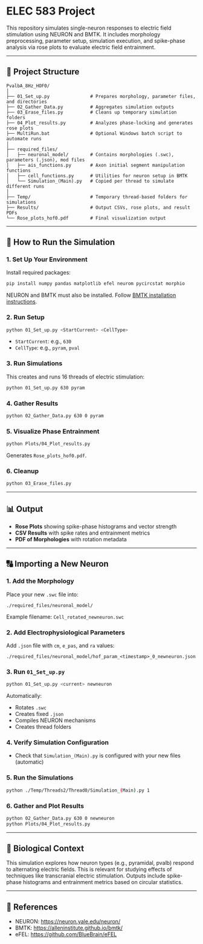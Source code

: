 # ELEC 583 Project

This repository simulates single-neuron responses to electric field stimulation using NEURON and BMTK. It includes morphology preprocessing, parameter setup, simulation execution, and spike-phase analysis via rose plots to evaluate electric field entrainment.

---

## 📁 Project Structure

```
PvalbA_8Hz_HOF0/
│
├── 01_Set_up.py               # Prepares morphology, parameter files, and directories
├── 02_Gather_Data.py          # Aggregates simulation outputs
├── 03_Erase_files.py          # Cleans up temporary simulation folders
├── 04_Plot_results.py         # Analyzes phase-locking and generates rose plots
├── MultiRun.bat               # Optional Windows batch script to automate runs
│
├── required_files/
│   ├── neuronal_model/        # Contains morphologies (.swc), parameters (.json), mod files
│   ├── ais_functions.py       # Axon initial segment manipulation functions
│   ├── cell_functions.py      # Utilities for neuron setup in BMTK
│   └── Simulation_(Main).py   # Copied per thread to simulate different runs
│
├── Temp/                      # Temporary thread-based folders for simulations
├── Results/                   # Output CSVs, rose plots, and result PDFs
└── Rose_plots_hof0.pdf        # Final visualization output
```

---

## 🚀 How to Run the Simulation

### 1. **Set Up Your Environment**
Install required packages:
```bash
pip install numpy pandas matplotlib efel neurom pycircstat morphio
```
NEURON and BMTK must also be installed. Follow [BMTK installation instructions](https://github.com/AllenInstitute/bmtk).

### 2. **Run Setup**
```bash
python 01_Set_up.py <StartCurrent> <CellType>
```
- `StartCurrent`: e.g., `630`
- `CellType`: e.g., `pyram`, `pval`

### 3. **Run Simulations**
This creates and runs 16 threads of electric stimulation:
```bash
python 01_Set_up.py 630 pyram
```

### 4. **Gather Results**
```bash
python 02_Gather_Data.py 630 0 pyram
```

### 5. **Visualize Phase Entrainment**
```bash
python Plots/04_Plot_results.py
```
Generates `Rose_plots_hof0.pdf`.

### 6. **Cleanup**
```bash
python 03_Erase_files.py
```

---

## 📊 Output

- **Rose Plots** showing spike-phase histograms and vector strength
- **CSV Results** with spike rates and entrainment metrics
- **PDF of Morphologies** with rotation metadata

---

## 🔠 Importing a New Neuron

### 1. **Add the Morphology**
Place your new `.swc` file into:
```
./required_files/neuronal_model/
```
Example filename: `Cell_rotated_newneuron.swc`

### 2. **Add Electrophysiological Parameters**
Add `.json` file with `cm`, `e_pas`, and `ra` values:
```
./required_files/neuronal_model/hof_param_<timestamp>_0_newneuron.json
```

### 3. **Run `01_Set_up.py`**
```bash
python 01_Set_up.py <current> newneuron
```
Automatically:
- Rotates `.swc`
- Creates fixed `.json`
- Compiles NEURON mechanisms
- Creates thread folders

### 4. **Verify Simulation Configuration**
- Check that `Simulation_(Main).py` is configured with your new files (automatic)

### 5. **Run the Simulations**
```bash
python ./Temp/Threads2/Thread0/Simulation_(Main).py 1
```

### 6. **Gather and Plot Results**
```bash
python 02_Gather_Data.py 630 0 newneuron
python Plots/04_Plot_results.py
```

---

## 📃 Biological Context

This simulation explores how neuron types (e.g., pyramidal, pvalb) respond to alternating electric fields. This is relevant for studying effects of techniques like transcranial electric stimulation. Outputs include spike-phase histograms and entrainment metrics based on circular statistics.

---

## 📘 References

- NEURON: https://neuron.yale.edu/neuron/
- BMTK: https://alleninstitute.github.io/bmtk/
- eFEL: https://github.com/BlueBrain/eFEL

